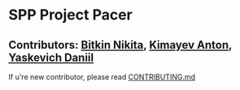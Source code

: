 # SPP Project Pacer
## Contributors: [Bitkin Nikita](https://github.com/nik123bitkin), [Kimayev Anton](https://github.com/KainWhite), [Yaskevich Daniil](https://github.com/eqxBarboss)

If u're new contributor, please read [CONTRIBUTING.md](CONTRIBUTING.md)
